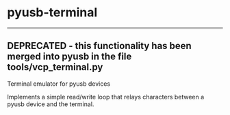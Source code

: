 pyusb-terminal
==============

--------
DEPRECATED - this functionality has been merged into pyusb in the file tools/vcp_terminal.py
---------

Terminal emulator for pyusb devices

Implements a simple read/write loop that relays characters between a pyusb
device and the terminal.
